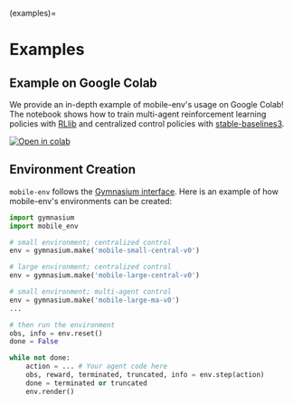 (examples)=

# Examples

## Example on Google Colab
We provide an in-depth example of mobile-env's usage on Google Colab! The notebook shows how to train multi-agent reinforcement learning policies with [RLlib](https://docs.ray.io/en/stable/rllib.html) and centralized control policies with [stable-baselines3](https://stable-baselines3.readthedocs.io/en/master/index.html).


[![Open in colab](https://colab.research.google.com/assets/colab-badge.svg)](https://colab.research.google.com/github/stefanbschneider/mobile-env/blob/master/examples/demo.ipynb)

## Environment Creation
`mobile-env` follows the [Gymnasium interface](https://gymnasium.farama.org/).
Here is an example of how mobile-env's environments can be created:
```python
import gymnasium
import mobile_env

# small environment; centralized control
env = gymnasium.make('mobile-small-central-v0')

# large environment; centralized control
env = gymnasium.make('mobile-large-central-v0')

# small environment; multi-agent control
env = gymnasium.make('mobile-large-ma-v0')
...

# then run the environment
obs, info = env.reset()
done = False

while not done:
    action = ... # Your agent code here
    obs, reward, terminated, truncated, info = env.step(action)
    done = terminated or truncated
    env.render()
```
